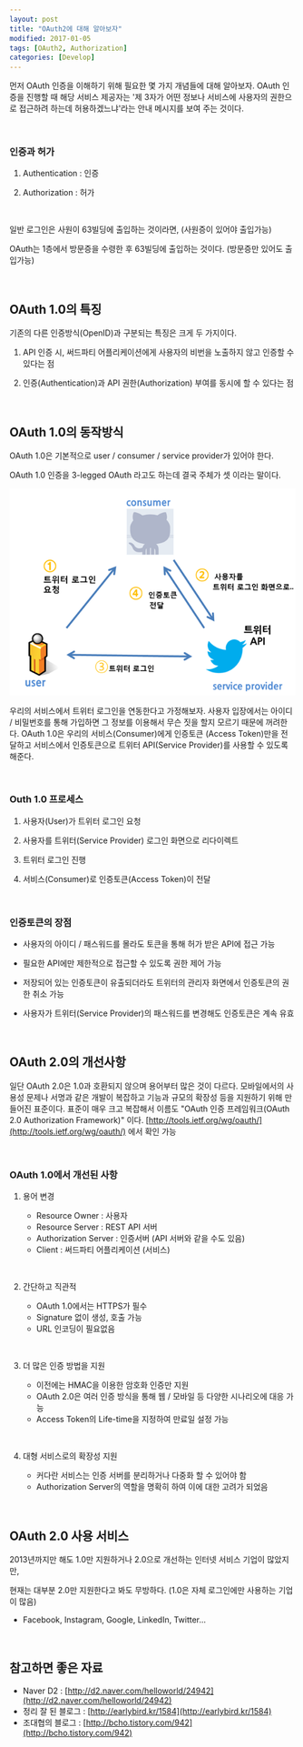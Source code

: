 ```yaml
---
layout: post
title: "OAuth2에 대해 알아보자"
modified: 2017-01-05
tags: [OAuth2, Authorization]
categories: [Develop]
---
```


먼저 OAuth 인증을 이해하기 위해 필요한 몇 가지 개념들에 대해 알아보자. OAuth 인증을 진행할 때 해당 서비스 제공자는 '제 3자가 어떤 정보나 서비스에 사용자의 권한으로 접근하려 하는데 허용하겠느냐'라는 안내 메시지를 보여 주는 것이다.

   ​   ​

### 인증과 허가

1. Authentication : 인증
2. Authorization : 허가

   ​   ​

일반 로그인은 사원이 63빌딩에 출입하는 것이라면, (사원증이 있어야 출입가능)

OAuth는 1층에서 방문증을 수령한 후 63빌딩에 출입하는 것이다. (방문증만 있어도 출입가능)

   ​   ​

## OAuth 1.0의 특징

기존의 다른 인증방식(OpenID)과 구분되는 특징은 크게 두 가지이다.

1. API 인증 시, 써드파티 어플리케이션에게 사용자의 비번을 노출하지 않고 인증할 수 있다는 점
2. 인증(Authentication)과 API 권한(Authorization) 부여를 동시에 할 수 있다는 점

   ​

## OAuth 1.0의 동작방식

OAuth 1.0은 기본적으로 user / consumer / service provider가 있어야 한다.

OAuth 1.0 인증을 3-legged OAuth 라고도 하는데 결국 주체가 셋 이라는 말이다.

![oauth1_triangle](/images/oauth1_triangle.png)

우리의 서비스에서 트위터 로그인을 연동한다고 가정해보자. 사용자 입장에서는 아이디 / 비밀번호를 통해 가입하면 그 정보를 이용해서 무슨 짓을 할지 모르기 때문에 꺼려한다. OAuth 1.0은 우리의 서비스(Consumer)에게 인증토큰 (Access Token)만을 전달하고 서비스에서 인증토큰으로 트위터 API(Service Provider)를 사용할 수 있도록 해준다.

   ​

### Outh 1.0 프로세스

1. 사용자(User)가 트위터 로그인 요청
2. 사용자를 트위터(Service Provider) 로그인 화면으로 리다이렉트
3. 트위터 로그인 진행
4. 서비스(Consumer)로 인증토큰(Access Token)이 전달

   ​

### 인증토큰의 장점

- 사용자의 아이디 / 패스워드를 몰라도 토큰을 통해 허가 받은 API에 접근 가능
- 필요한 API에만 제한적으로 접근할 수 있도록 권한 제어 가능
- 저장되어 있는 인증토큰이 유출되더라도 트위터의 관리자 화면에서 인증토큰의 권한 취소 가능
- 사용자가 트위터(Service Provider)의 패스워드를 변경해도 인증토큰은 계속 유효

   ​

## OAuth 2.0의 개선사항

일단 OAuth 2.0은 1.0과 호환되지 않으며 용어부터 많은 것이 다르다. 모바일에서의 사용성 문제나 서명과 같은 개발이 복잡하고 기능과 규모의 확장성 등을 지원하기 위해 만들어진 표준이다. 표준이 매우 크고 복잡해서 이름도 "OAuth 인증 프레임워크(OAuth 2.0 Authorization Framework)" 이다. [http://tools.ietf.org/wg/oauth/](http://tools.ietf.org/wg/oauth/) 에서 확인 가능

   ​

### OAuth 1.0에서 개선된 사항

1. 용어 변경
   - Resource Owner : 사용자
   - Resource Server : REST API 서버
   - Authorization Server : 인증서버 (API 서버와 같을 수도 있음)
   - Client : 써드파티 어플리케이션 (서비스)

   ​

2. 간단하고 직관적
   - OAuth 1.0에서는 HTTPS가 필수
   - Signature 없이 생성, 호출 가능
   - URL 인코딩이 필요없음

   ​

3. 더 많은 인증 방법을 지원
   - 이전에는 HMAC을 이용한 암호화 인증만 지원
   - OAuth 2.0은 여러 인증 방식을 통해 웹 / 모바일 등 다양한 시나리오에 대응 가능
   - Access Token의 Life-time을 지정하여 만료일 설정 가능

   ​

4. 대형 서비스로의 확장성 지원
   - 커다란 서비스는 인증 서버를 분리하거나 다중화 할 수 있어야 함
   - Authorization Server의 역할을 명확히 하여 이에 대한 고려가 되었음

   ​

## OAuth 2.0 사용 서비스

2013년까지만 해도 1.0만 지원하거나 2.0으로 개선하는 인터넷 서비스 기업이 많았지만,

현재는 대부분 2.0만 지원한다고 봐도 무방하다. (1.0은 자체 로그인에만 사용하는 기업이 많음)

- Facebook, Instagram, Google, LinkedIn, Twitter...

   ​

## 참고하면 좋은 자료

- Naver D2 : [http://d2.naver.com/helloworld/24942](http://d2.naver.com/helloworld/24942)
- 정리 잘 된 블로그 : [http://earlybird.kr/1584](http://earlybird.kr/1584)
- 조대협의 블로그 : [http://bcho.tistory.com/942](http://bcho.tistory.com/942)
